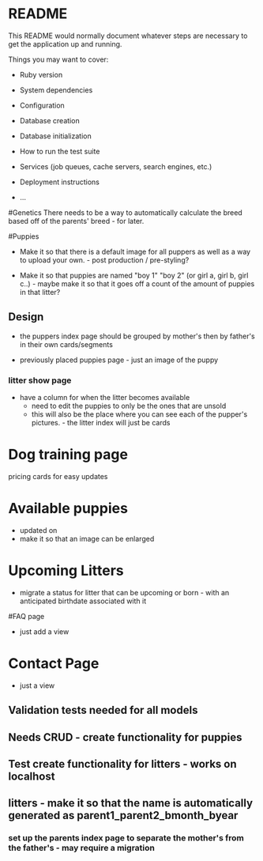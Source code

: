 # README

This README would normally document whatever steps are necessary to get the
application up and running.

Things you may want to cover:

* Ruby version

* System dependencies

* Configuration

* Database creation

* Database initialization

* How to run the test suite

* Services (job queues, cache servers, search engines, etc.)

* Deployment instructions

* ...


#Genetics
There needs to be a way to automatically calculate the breed based off of the parents' breed - for later.

#Puppies
- Make it so that there is a default image for all puppers as well as a way to upload your own. - post production / pre-styling?

- Make it so that puppies are named "boy 1" "boy 2" (or girl a, girl b, girl c..) - maybe make it so that it goes off a count of the amount of puppies in that litter?

## Design
- the puppers index page should be grouped by mother's then by father's in their own cards/segments 

- previously placed puppies page - just an image of the puppy

### litter show page
- have a column for when the litter becomes available
    - need to edit the puppies to only be the ones that are unsold
    - this will also be the place where you can see each of the pupper's pictures. - the litter index will just be cards 



# Dog training page
pricing cards for easy updates


# Available puppies

- updated on
- make it so that an image can be enlarged

# Upcoming Litters

- migrate a status for litter that can be upcoming or born - with an anticipated birthdate associated with it

#FAQ page

- just add a view

# Contact Page

- just a view

## Validation tests needed for all models

## Needs CRUD - create functionality for puppies
## Test create functionality for litters - works on localhost

## litters - make it so that the name is automatically generated as parent1_parent2_bmonth_byear

### set up the parents index page to separate the mother's from the father's - may require a migration